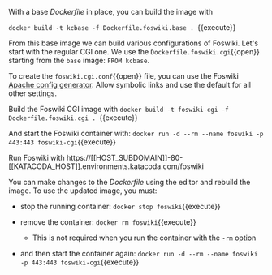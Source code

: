  With a base _Dockerfile_ in place, you can build the image with

`docker build -t kcbase -f Dockerfile.foswiki.base . `{{execute}}

 From this base image we can build various configurations of Foswiki. Let's start with the regular CGI one. We use the `Dockerfile.foswiki.cgi`{{open}} starting from the `base` image: `FROM kcbase`.

 To create the `foswiki.cgi.conf`{{open}} file, you can use the Foswiki [Apache config generator](https://foswiki.org/Support.ApacheConfigGenerator). Allow symbolic links and use the default for all other settings.

 Build the Foswiki CGI image with `docker build -t foswiki-cgi -f Dockerfile.foswiki.cgi . `{{execute}}

 And start the Foswiki container with: `docker run -d --rm --name foswiki -p 443:443 foswiki-cgi`{{execute}}

 Run Foswiki with https://[[HOST_SUBDOMAIN]]-80-[[KATACODA_HOST]].environments.katacoda.com/foswiki

 You can make changes to the _Dockerfile_ using the editor and rebuild the image. To use the updated image, you must:

  * stop the running container: `docker stop foswiki`{{execute}}
  * remove the container: `docker rm foswiki`{{execute}}

    * This is not required when you run the container with the `-rm` option

  * and then start the container again: `docker run -d --rm --name foswiki -p 443:443 foswiki-cgi`{{execute}}

